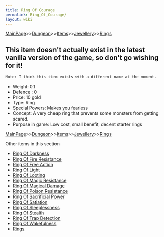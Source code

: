 ```yaml
---
title: Ring Of Courage
permalink: Ring_Of_Courage/
layout: wiki
---
```


[MainPage](/keeperrl_wiki/ "wikilink")>>[Dungeon](/keeperrl_wiki/Dungeon "wikilink")>>[Items](/keeperrl_wiki/Items "wikilink")>>[Jewellery](/keeperrl_wiki/Jewellery "wikilink")>>[Rings](/keeperrl_wiki/Rings "wikilink")

This item doesn't actually exist in the latest vanilla version of the game, so don't go wishing for it!
-------------------------------------------------------------------------------------------------------

	Note: I think this item exists with a different name at the moment.

- Weight: 0.1
- Defence : 0
- Price: 10 gold
- Type: Ring
- Special Powers: Makes you fearless
- Concept: A very cheap ring that prevents some monsters from getting scared.
- Purpose in game: Low cost, small benefit, decent starter rings

[MainPage](/keeperrl_wiki/ "wikilink")>>[Dungeon](/keeperrl_wiki/Dungeon "wikilink")>>[Items](/keeperrl_wiki/Items "wikilink")>>[Jewellery](/keeperrl_wiki/Jewellery "wikilink")>>[Rings](/keeperrl_wiki/Rings "wikilink")

Other items in this section
-    [Ring Of Darkness](/keeperrl_wiki/Ring_Of_Darkness "wikilink")
-    [Ring Of Fire Resistance](/keeperrl_wiki/Ring_Of_Fire_Resistance "wikilink")
-    [Ring Of Free Action](/keeperrl_wiki/Ring_Of_Free_Action "wikilink")
-    [Ring Of Light](/keeperrl_wiki/Ring_Of_Light "wikilink")
-    [Ring Of Looting](/keeperrl_wiki/Ring_Of_Looting "wikilink")
-    [Ring Of Magic Resistance](/keeperrl_wiki/Ring_Of_Magic_Resistance "wikilink")
-    [Ring Of Magical Damage](/keeperrl_wiki/Ring_Of_Magical_Damage "wikilink")
-    [Ring Of Poison Resistance](/keeperrl_wiki/Ring_Of_Poison_Resistance "wikilink")
-    [Ring Of Sacrificial Power](/keeperrl_wiki/Ring_Of_Sacrificial_Power "wikilink")
-    [Ring Of Satiation](/keeperrl_wiki/Ring_Of_Satiation "wikilink")
-    [Ring Of Sleeplessness](/keeperrl_wiki/Ring_Of_Sleeplessness "wikilink")
-    [Ring Of Stealth](/keeperrl_wiki/Ring_Of_Stealth "wikilink")
-    [Ring Of Trap Detection](/keeperrl_wiki/Ring_Of_Trap_Detection "wikilink")
-    [Ring Of Wakefulness](/keeperrl_wiki/Ring_Of_Wakefulness "wikilink")
-    [Rings](/keeperrl_wiki/Rings "wikilink")
